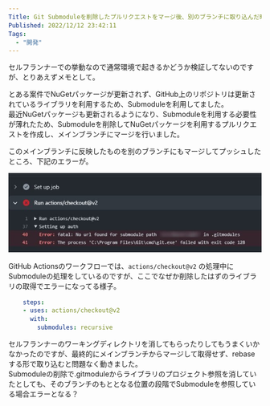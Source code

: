 ```yaml
---
Title: Git Submoduleを削除したプルリクエストをマージ後、別のブランチに取り込んだ時にGitHub Actionsでエラーが出た話
Published: 2022/12/12 23:42:11
Tags:
  - "開発"
---
```


セルフランナーでの挙動なので通常環境で起きるかどうか検証してないのですが、とりあえずメモとして。  

とある案件でNuGetパッケージが更新されず、GitHub上のリポジトリは更新されているライブラリを利用するため、Submoduleを利用してました。  
最近NuGetパッケージも更新されるようになり、Submoduleを利用する必要性が薄れたため、Submoduleを削除してNuGetパッケージを利用するプルリクエストを作成し、メインブランチにマージを行いました。  

このメインブランチに反映したものを別のブランチにもマージしてプッシュしたところ、下記のエラーが。  

![](error.jpg)

GitHub Actionsのワークフローでは、`actions/checkout@v2` の処理中にSubmoduleの処理をしているのですが、ここでなぜか削除したはずのライブラリの取得でエラーになってる様子。  

```yml
    steps:
    - uses: actions/checkout@v2
      with:
        submodules: recursive
```

セルフランナーのワーキングディレクトリを消してもらったりしてもうまくいかなかったのですが、最終的にメインブランチからマージして取得せず、rebaseする形で取り込むと問題なく動きました。  
Submoduleの削除で.gitmoduleからライブラリのプロジェクト参照を消していたとしても、そのブランチのもととなる位置の段階でSubmoduleを参照している場合エラーとなる？  
